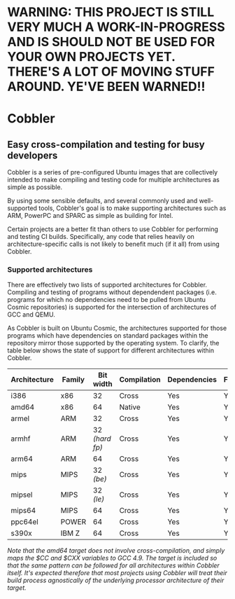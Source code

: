 # WARNING: THIS PROJECT IS STILL VERY MUCH A WORK-IN-PROGRESS AND IS SHOULD NOT BE USED FOR YOUR OWN PROJECTS YET. THERE'S A LOT OF MOVING STUFF AROUND. YE'VE BEEN WARNED!!

# Cobbler
## Easy cross-compilation and testing for busy developers

Cobbler is a series of pre-configured Ubuntu images that are collectively intended to make compiling and testing code for multiple architectures as simple as possible.

By using some sensible defaults, and several commonly used and well-supported tools, Cobbler's goal is to make supporting architectures such as ARM, PowerPC and SPARC as simple as building for Intel.

Certain projects are a better fit than others to use Cobbler for performing and testing CI builds.  Specifically, any code that relies heavily on architecture-specific calls is not likely to benefit much (if it all) from using Cobbler.

### Supported architectures
There are effectively two lists of supported architectures for Cobbler. Compiling and testing of programs without dependendent packages (i.e. programs for which no dependencies need to be pulled from Ubuntu Cosmic repositories) is supported for the intersection of architectures of GCC and QEMU.

As Cobbler is built on Ubuntu Cosmic, the architectures supported for those programs which have dependencies on standard packages within the repository mirror those supported by the operating system.  To clarify, the table below shows the state of support for different architectures within Cobbler.

| Architecture  | Family   | Bit width        | Compilation   | Dependencies  | FSE           | rootfs
|---------------|----------|------------------|---------------|---------------|---------------|-----------:
| i386          | x86      | 32               | Cross         | Yes           | Yes           | Yes
| amd64         | x86      | 64               | Native        | Yes           | Yes           | Yes
| armel         | ARM      | 32               | Cross         | Yes           | Yes           | Yes
| armhf         | ARM      | 32 _(hard fp)_   | Cross         | Yes           | Yes           | Yes
| arm64         | ARM      | 64               | Cross         | Yes           | Yes           | Yes
| mips          | MIPS     | 32 _(be)_        | Cross         | Yes           | Yes           | Yes
| mipsel        | MIPS     | 32 _(le)_        | Cross         | Yes           | Yes           | Yes
| mips64        | MIPS     | 64               | Cross         | Yes           | Yes           | Yes
| ppc64el       | POWER    | 64               | Cross         | Yes           | Yes           | Yes
| s390x         | IBM Z    | 64               | Cross         | Yes           | Yes           | Yes

_Note that the amd64 target does not involve cross-compilation, and simply maps the $CC and $CXX variables to GCC 4.9.  The target is included so that the same pattern can be followed for all architectures within Cobbler itself.  It's expected therefore that most projects using Cobbler will treat their build process agnostically of the underlying processor architecture of their target._
